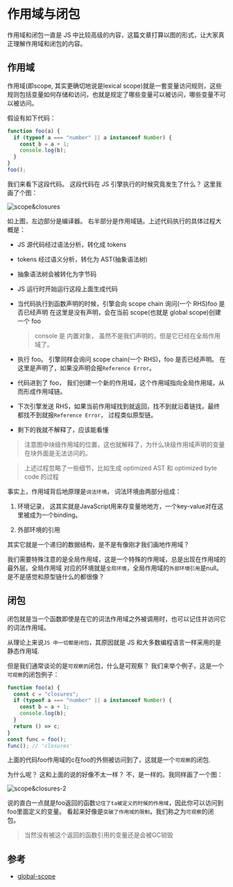 # 作用域与闭包

作用域和闭包一直是 JS 中比较高级的内容，这篇文章打算以图的形式，让大家真正理解作用域和闭包的内容。

## 作用域

作用域(即scope, 其实更确切地说是lexical scope)就是一套变量访问规则，这些规则包括变量如何存储和访问，也就是规定了哪些变量可以被访问，哪些变量不可以被访问。

假设有如下代码：

```js
function foo(a) {
  if (typeof a === "number" || a instanceof Number) {
    const b = a + 1;
    console.log(b);
  }
}
foo();
```

我们来看下这段代码。 这段代码在 JS 引擎执行的时候究竟发生了什么？ 这里我画了个图：

![scope&closures](../../assets/imgs/topics/js/scope&closures-1.jpg)

如上图，左边部分是编译器。 右半部分是作用域链。上述代码执行的具体过程大概是：

- JS 源代码经过语法分析，转化成 tokens
- tokens 经过语义分析，转化为 AST(抽象语法树)
- 抽象语法树会被转化为字节码
- JS 运行时开始运行这段上面生成代码
- 当代码执行到函数声明的时候，引擎会向 scope chain 询问(一个 RHS)foo 是否已经声明
  在这里是没有声明，会在当前 scope(也就是 global scope)创建一个 foo
  > console 是 内置对象， 虽然不是我们声明的，但是它已经在全局作用域了。
- 执行 foo。 引擎同样会询问 scope chain(一个 RHS)，foo 是否已经声明。
  在这里是声明了，如果没声明会报`Reference Error`。
- 代码进到了 foo， 我们创建一个新的作用域，这个作用域指向全局作用域，从而形成作用域链。

- 下次引擎发送 RHS，如果当前作用域找到就返回，找不到就沿着链找，最终都找不到就报`Reference Error`，
  过程类似原型链。

- 剩下的我就不解释了，应该能看懂

> 注意图中块级作用域的位置，这也就解释了，为什么块级作用域声明的变量在块外面是无法访问的。

> 上述过程忽略了一些细节，比如生成 optimized AST 和 optimized byte code 的过程

事实上，作用域背后地原理是`词法环境`， 词法环境由两部分组成：

1. 环境记录， 这其实就是JavaScript用来存变量地地方，一个key-value对在这里被成为一个binding。

2. 外部环境的引用

其实它就是一个递归的数据结构，是不是有像刚才我们画地作用域？

我们需要特殊注意的是全局作用域，这是一个特殊的作用域，总是出现在作用域的最外层。全局作用域
对应的环境就是`全局环境`，全局作用域的`外部环境引用`是null。是不是感觉和原型链什么的都很像？


## 闭包

闭包就是当一个函数即使是在它的词法作用域之外被调用时，也可以记住并访问它的词法作用域。

从理论上来说`JS 中一切都是闭包`，其原因就是 JS 和大多数编程语言一样采用的是静态作用域.

 但是我们通常谈论的是`可观察的`闭包，什么是可观察？ 我们来举个例子，这是一个`可观察`的闭包例子：

```js
function foo(a) {
  const c = "closures";
  if (typeof a === "number" || a instanceof Number) {
    const b = a + 1;
    console.log(b);
  }
  return () => c;
}
const func = foo();
func(); // 'closures'
```

上面的代码foo作用域的c在foo的外侧被访问到了，这就是一个`可观察`的闭包.

为什么呢？ 这和上面的说的好像不太一样？ 不，是一样的。我同样画了一个图：

![scope&closures-2](../../assets/imgs/topics/js/scope&closures-2.jpg)

说的直白一点就是foo返回的函数`记住了ta被定义的时候的作用域`，因此你可以访问到foo里面定义的变量。
看起来好像是`突破了作用域的限制`，我们称之为`可观察`的闭包。

> 当然没有被这个返回的函数引用的变量还是会被GC销毁

## 参考

- [global-scope](https://2ality.com/2019/07/global-scope.html)